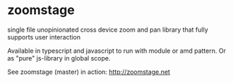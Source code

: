 # zoomstage
single file unopinionated cross device zoom and pan library that fully supports user interaction

Available in typescript and javascript to run with module or amd pattern. Or as "pure" js-library in global scope.

See zoomstage (master) in action: http://zoomstage.net
